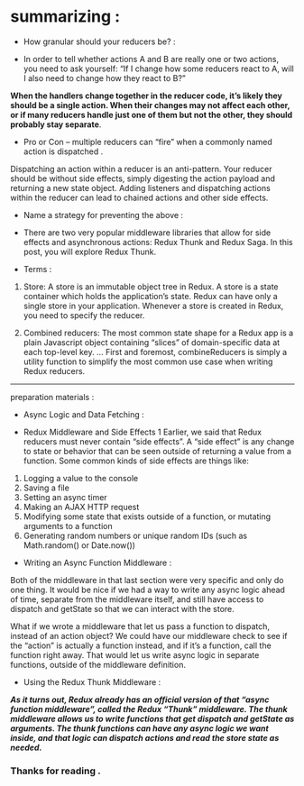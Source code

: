 # summarizing : 

* How granular should your reducers be? : 

- In order to tell whether actions A and B are really one or two actions, you need to ask yourself: “If I change how some reducers react to A, will I also need to change how they react to B?”

**When the handlers change together in the reducer code, it’s likely they should be a single action. When their changes may not affect each other, or if many reducers handle just one of them but not the other, they should probably stay separate**.

- Pro or Con – multiple reducers can “fire” when a commonly named action is dispatched . 

Dispatching an action within a reducer is an anti-pattern. Your reducer should be without side effects, simply digesting the action payload and returning a new state object. Adding listeners and dispatching actions within the reducer can lead to chained actions and other side effects.

* Name a strategy for preventing the above :

- There are two very popular middleware libraries that allow for side effects and asynchronous actions: Redux Thunk and Redux Saga. In this post, you will explore Redux Thunk.

* Terms : 

1. Store: A store is an immutable object tree in Redux. A store is a state container which holds the application’s state. Redux can have only a single store in your application. Whenever a store is created in Redux, you need to specify the reducer.

2. Combined reducers: The most common state shape for a Redux app is a plain Javascript object containing “slices” of domain-specific data at each top-level key. … First and foremost, combineReducers is simply a utility function to simplify the most common use case when writing Redux reducers.

*** 

preparation materials : 


* Async Logic and Data Fetching : 

- Redux Middleware and Side Effects 
1
Earlier, we said that Redux reducers must never contain “side effects”. A “side effect” is any change to state or behavior that can be seen outside of returning a value from a function. Some common kinds of side effects are things like:

1. Logging a value to the console
2. Saving a file
3. Setting an async timer
4. Making an AJAX HTTP request
5. Modifying some state that exists outside of a function, or mutating arguments to a function
6. Generating random numbers or unique random IDs (such as Math.random() or Date.now())


* Writing an Async Function Middleware :

Both of the middleware in that last section were very specific and only do one thing. It would be nice if we had a way to write any async logic ahead of time, separate from the middleware itself, and still have access to dispatch and getState so that we can interact with the store.

What if we wrote a middleware that let us pass a function to dispatch, instead of an action object? We could have our middleware check to see if the “action” is actually a function instead, and if it’s a function, call the function right away. That would let us write async logic in separate functions, outside of the middleware definition.


- Using the Redux Thunk Middleware : 

***As it turns out, Redux already has an official version of that “async function middleware”, called the Redux “Thunk” middleware. The thunk middleware allows us to write functions that get dispatch and getState as arguments. The thunk functions can have any async logic we want inside, and that logic can dispatch actions and read the store state as needed.***


### Thanks for reading  .



